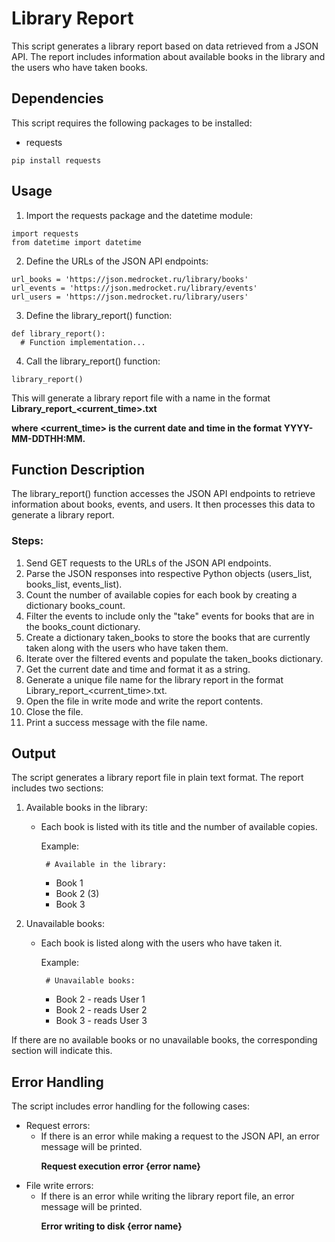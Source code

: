 # Library Report

This script generates a library report based on data retrieved from a JSON API. The report includes information about available books in the library and the users who have taken books.

## Dependencies

This script requires the following packages to be installed:

- requests
```
pip install requests
```

## Usage

1. Import the requests package and the datetime module:
```
import requests
from datetime import datetime
```

2. Define the URLs of the JSON API endpoints:
```
url_books = 'https://json.medrocket.ru/library/books'
url_events = 'https://json.medrocket.ru/library/events'
url_users = 'https://json.medrocket.ru/library/users'
```

3. Define the library_report() function:
```
def library_report():
  # Function implementation...
```

4. Call the library_report() function:
```
library_report()
```

This will generate a library report file with a name in the format
   **Library_report_<current_time>.txt <p> where <current_time> is the current date and time in the format YYYY-MM-DDTHH:MM.**

## Function Description

The library_report() function accesses the JSON API endpoints to retrieve information about books, events, and users. It then processes this data to generate a library report.

### Steps:

1. Send GET requests to the URLs of the JSON API endpoints.
2. Parse the JSON responses into respective Python objects (users_list, books_list, events_list).
3. Count the number of available copies for each book by creating a dictionary books_count.
4. Filter the events to include only the "take" events for books that are in the books_count dictionary.
5. Create a dictionary taken_books to store the books that are currently taken along with the users who have taken them.
6. Iterate over the filtered events and populate the taken_books dictionary.
7. Get the current date and time and format it as a string.
8. Generate a unique file name for the library report in the format Library_report_<current_time>.txt.
9. Open the file in write mode and write the report contents.
10. Close the file.
11. Print a success message with the file name.

## Output

The script generates a library report file in plain text format. The report includes two sections:

1. Available books in the library:
   - Each book is listed with its title and the number of available copies.<p>
     Example:

          # Available in the library:
     - Book 1
     - Book 2 (3)
     - Book 3
     

2. Unavailable books:
   - Each book is listed along with the users who have taken it.<p>
     Example:

          # Unavailable books:
     - Book 2 - reads User 1
     - Book 2 - reads User 2
     - Book 3 - reads User 3
     

If there are no available books or no unavailable books, the corresponding section will indicate this.

## Error Handling

The script includes error handling for the following cases:

- Request errors:
  - If there is an error while making a request to the JSON API, an error message will be printed. <p>
  **Request execution error {error name}** 
- File write errors:
  - If there is an error while writing the library report file, an error message will be printed.<p>
  **Error writing to disk {error name}**
